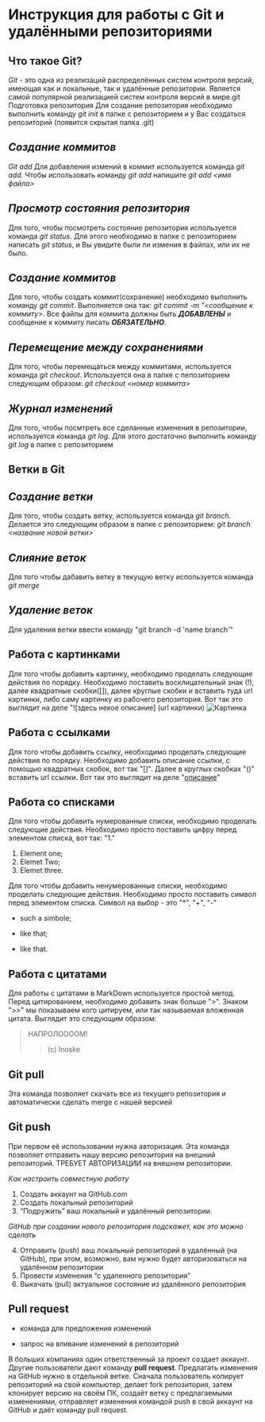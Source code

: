 # Инструкция для работы с Git и удалёнными репозиториями

## **Что такое Git?**

_Git_ - это одна из реализаций распределённых систем контроля версий, имеющая как и локальные, так и удалённые репозитории. Является самой популярной реализацией систем контроля версий в мире.git
Подготовка репозитория
Для создание репозитория необходимо выполнить команду *git init*  в папке с репозиторием и у Вас создаться репозиторий (появится скрытая папка .git)

## _Создание коммитов_

*Git add*
Для добавления измений в коммит используется команда *git add*. Чтобы использовать команду *git add* напишите *git add <имя файла>*

## _Просмотр состояния репозитория_
Для того, чтобы посмотреть состояние репозитория используется команда *git status*. Для этого необходимо в папке с репозиторием написать *git status*, и Вы увидите были ли измения в файлах, или их не было.

## _Создание коммитов_
Для того, чтобы создать коммит(сохранение) необходимо выполнить команду *git commit*. Выполняется она так: *git commit -m "<сообщение к коммиту>*. Все файлы для коммита должны быть ***ДОБАВЛЕНЫ*** и сообщение к коммиту писать ***ОБЯЗАТЕЛЬНО***.

## _Перемещение между сохранениями_
Для того, чтобы перемещаться между коммитами, используется команда *git checkout*. Используется она в папке с пепозиторием следующим образом: *git checkout <номер коммита>*

## _Журнал изменений_
Для того, чтобы посмтреть все сделанные изменения в репозитории, используется команда *git log*. Для этого достаточно выполнить команду *git log* в папке с репозиторием

##  **Ветки в Git**

## _Создание ветки_

Для того, чтобы создать ветку, используется команда *git branch*. Делается это следующим образом в папке с репозиторием: *git branch <название новой ветки>*

## _Слияние веток_

Для того чтобы дабавить ветку в текущую ветку используется команда *git merge <name branch>*

## _Удаление веток_
Для удаления ветки ввести команду "git branch -d 'name branch'"

## **Работа с картинками**
Для того чтобы добавить картинку, необходимо проделать следующие действия по порядку. Необходимо поставить восклицательный знак (!), далее квадратные скобки([]), далее круглые скобки и вставить туда url картинки, либо саму картинку из рабочего репозитория. Вот так это выглядит на деле "![здесь некое описание] (url картинки)
![Картинка](https://kakoy-smysl.ru/wp-content/uploads/2022/02/inoske-v-maske-kabana-v-anime-klinok-rassekayushhij-demonov.jpg)

## **Работа с ссылками**
Для того чтобы добавить ссылку, необходимо проделать следующие действия по порядку. Необходимо добавить описание ссылки, с помощью квадратных скобок, вот так "[]". Далее в круглых скобках "()" вставить url ссылки. Вот так это выглядит на деле "[описание](url)"

## **Работа со списками**
Для того чтобы добавить нумерованные списки, необходимо проделать следующие действия. Необходимо просто поставить цифру перед элементом списка, вот так: "1."
1. Element one;
2. Elemet Two;
3. Elemet three.

Для того чтобы добавить ненумерованные списки, необходимо проделать следующие действия. Необходимо просто поставить символ перед элементом списка. Символ на выбор - это "*", "+", "-"
* such a simbole;
- like that;
+ like that.

## Работа с цитатами
Для работы с цитатами в MarkDown используется простой метод. Перед цитированием, необходимо добавить знак больше ">". Знаком ">>" мы показываем кого цитируем, или так называемая вложенная цитата. Выглядит это следующим образом:
> НАПРОЛООООМ!
>> (c) Inoske






## Git pull
Эта команда позволяет скачать все из текущего репозитория и автоматически сделать merge с нашей версией

## Git push
При первом её использовании нужна авторизация.
Эта команда позволяет отправить нашу версию репозитория на внешний репозиторий. ТРЕБУЕТ АВТОРИЗАЦИИ на внешнем репозитории.

_Как настроить совместную работу_

1. Создать аккаунт на GitHub.com
2. Создать локальный репозиторий
3. “Подружить” ваш локальный и удалённый репозитории. 
    
_GitHub при создании нового репозитория подскажет, как это можно сделать_
    
4. Отправить (push) ваш локальный репозиторий в удалённый (на GitHub), при этом, возможно, вам нужно будет авторизоваться на удалённом репозитории
5. Провести изменения “с удаленного репозитория”
6. Выкачать (pull) актуальное состояние из удалённого репозитория

## Pull request

- команда для предложения изменений 

- запрос на вливание изменений в репозиторий

В больших компаниях один ответственный за проект создает аккаунт. Другие пользователи дают команду **pull request**. Предлагать изменения на GitHub нужно в отдельной ветке. 
Сначала пользователь копирует репозиторий на свой компьютер, делает fork репозитория, затем клонирует версию на своём ПК, создаёт ветку с предлагаемыми изменениями, отправляет изменения командой push в свой аккаунт на GitHub и даёт команду pull request.